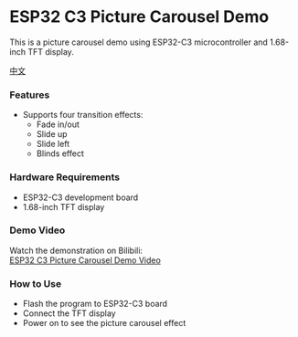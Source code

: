 # ESP32 C3 Picture Carousel Demo
This is a picture carousel demo using ESP32-C3 microcontroller and 1.68-inch TFT display.

[中文](./README_ZH.md)

### Features
* Supports four transition effects:
    * Fade in/out
    * Slide up
    * Slide left
    * Blinds effect

### Hardware Requirements
* ESP32-C3 development board
* 1.68-inch TFT display

### Demo Video
Watch the demonstration on Bilibili:   
[ESP32 C3 Picture Carousel Demo Video](https://www.bilibili.com/video/BV16PZrYeExr)

### How to Use
* Flash the program to ESP32-C3 board
* Connect the TFT display
* Power on to see the picture carousel effect
